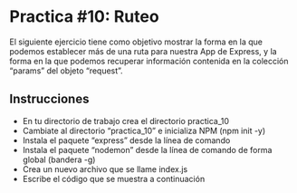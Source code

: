# Practica #10: Ruteo
El  siguiente ejercicio tiene como objetivo mostrar la forma en la que podemos establecer más de una ruta para nuestra App de Express, y la forma en la que podemos recuperar información contenida en la colección “params” del objeto “request”.

## Instrucciones
- En tu directorio de trabajo crea el directorio practica_10
- Cambiate al directorio “practica_10” e inicializa NPM (npm init -y)
- Instala el paquete “express” desde la línea de comando
- Instala el paquete “nodemon” desde la línea de comando de forma global (bandera -g) 
- Crea un nuevo archivo que se llame index.js
- Escribe el código que se muestra a continuación

